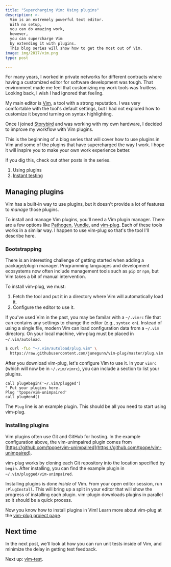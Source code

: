 ```yaml
---
title: "Supercharging Vim: Using plugins"
description: >-
  Vim is an extremely powerful text editor.
  With no setup,
  you can do amazing work,
  however,
  you can supercharge Vim
  by extending it with plugins.
  This blog series will show how to get the most out of Vim.
image: img/2017/vim.png
type: post

---
```


For many years,
I worked in private networks
for different contracts
where having a customized editor
for software development
was tough.
That environment made me feel that customizing my work tools was fruitless.
Looking back,
I wish I had ignored that feeling.

My main editor is
[Vim](http://www.vim.org/),
a tool with a strong reputation.
I was very comfortable with the tool's default settings,
but I had not explored how to customize it
beyond turning on syntax highlighting.

Once I joined
[Storybird](https://storybird.com/)
and was working
with my own hardware,
I decided to improve my workflow
with Vim plugins.

This is the beginning
of a blog series that will cover how to use plugins
in Vim
and some of the plugins
that have supercharged the way I work.
I hope it will inspire you
to make your own work experience better.

If you dig this,
check out other posts
in the series.

1. Using plugins
2. [Instant testing](/2017/supercharging-vim-instant-testing.html)

## Managing plugins

Vim has a built-in way to use plugins,
but it doesn't provide a lot of features
to *manage* those plugins.

To install and manage Vim plugins,
you'll need a Vim plugin manager.
There are a few options like
[Pathogen](https://github.com/tpope/vim-pathogen),
[Vundle](https://github.com/VundleVim/Vundle.vim),
and [vim-plug](https://github.com/junegunn/vim-plug).
Each of these tools works in a similar way.
I happen to use vim-plug
so that's the tool I'll describe here.

### Bootstrapping

There is an interesting challenge
of getting started when adding a package/plugin manager.
Programming languages
and development ecosystems now often include management tools
such as `pip` or `npm`,
but Vim takes a bit of manual intervention.

To install vim-plug, we must:

1. Fetch the tool and put it in a directory
   where Vim will automatically load it.
2. Configure the editor to use it.

If you've used Vim
in the past,
you may be familar with a `~/.vimrc` file
that can contains any settings
to change the editor
(e.g., `syntax on`).
Instead of using a single file,
modern Vim can load configuration data
from a `~/.vim` directory.
On your local machine,
vim-plug must be placed in `~/.vim/autoload`.

```bash
$ curl -fLo "~/.vim/autoload/plug.vim" \
  https://raw.githubusercontent.com/junegunn/vim-plug/master/plug.vim
```

After you download vim-plug,
let's configure Vim to use it.
In your `vimrc`
(which will now be in `~/.vim/vimrc`),
you can include a section to list your plugins.

```vim
call plug#begin('~/.vim/plugged')
" Put your plugins here.
Plug 'tpope/vim-unimpaired'
call plug#end()
```

The `Plug` line is an example plugin.
This should be all you need to start using vim-plug.

### Installing plugins

Vim plugins often use Git and GitHub
for hosting.
In the example configuration above,
the vim-unimpaired plugin comes from
[https://github.com/tpope/vim-unimpaired](https://github.com/tpope/vim-unimpaired).

vim-plug works by cloning each Git repository
into the location specified by `begin`.
After installing,
you can find the example plugin
in `~/.vim/plugged/vim-unimpaired`.

Installing plugins is done *inside*
of Vim.
From your open editor session,
run `:PlugInstall`.
This will bring up a split
in your editor
that will show the progress
of installing each plugin.
vim-plugin downloads plugins
in parallel
so it should be a quick process.

Now you know how to install plugins
in Vim!
Learn more about vim-plug
at the [vim-plug project page](https://github.com/junegunn/vim-plug).

## Next time

In the next post,
we'll look at how you can run unit tests
inside of Vim,
and minimize the delay
in getting test feedback.

Next up: [vim-test](https://github.com/janko-m/vim-test).
